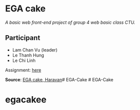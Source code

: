 # EGA cake
 _A basic web front-end project of group 4 web basic class CTU._

 ## Participant
 * Lam Chan Vu (leader)
 * Le Thanh Hung
 * Le Chi Linh


Assignment: [here](https://docs.google.com/document/d/1C701cqNiHubA1yAw2FGpKGZStVVStzcwnDOUVTQPX2E/edit)



__Source__: [EGA cake, Haravan](https://ega-cake.myharavan.com/)#   E G A - C a k e  
 # EGA-Cake
# egacakee
